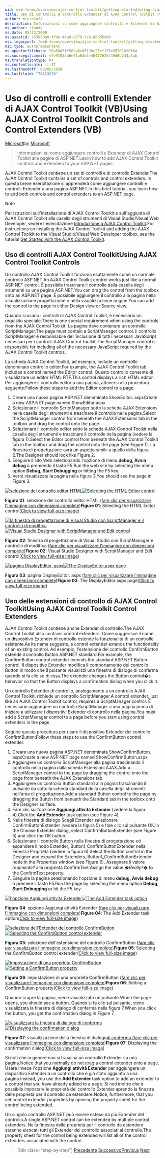 ```yaml
---
uid: web-forms/overview/ajax-control-toolkit/getting-started/using-ajax-control-toolkit-controls-and-control-extenders-vb
title: Uso di controlli e controllo Extender di AJAX Control Toolkit (VB) | Microsoft Docs
author: microsoft
description: Informazioni su come aggiungere controlli e Extender di AJAX Control Toolkit alle pagine di ASP.NET.
ms.author: riande
ms.date: 05/12/2009
ms.assetid: 763650a9-ffde-46a9-b779-7a9145dd5d88
msc.legacyurl: /web-forms/overview/ajax-control-toolkit/getting-started/using-ajax-control-toolkit-controls-and-control-extenders-vb
msc.type: authoredcontent
ms.openlocfilehash: 90a6003ff50ba6e85196c25cf175e057810f0f84
ms.sourcegitcommit: e7e91932a6e91a63e2e46417626f39d6b244a3ab
ms.translationtype: MT
ms.contentlocale: it-IT
ms.lasthandoff: 03/06/2020
ms.locfileid: "78613379"
---
```

# <a name="using-ajax-control-toolkit-controls-and-control-extenders-vb"></a><span data-ttu-id="48121-103">Uso di controlli e controlli Extender di AJAX Control Toolkit (VB)</span><span class="sxs-lookup"><span data-stu-id="48121-103">Using AJAX Control Toolkit Controls and Control Extenders (VB)</span></span>

<span data-ttu-id="48121-104">[Microsoft](https://github.com/microsoft)</span><span class="sxs-lookup"><span data-stu-id="48121-104">by [Microsoft](https://github.com/microsoft)</span></span>

> <span data-ttu-id="48121-105">Informazioni su come aggiungere controlli e Extender di AJAX Control Toolkit alle pagine di ASP.NET.</span><span class="sxs-lookup"><span data-stu-id="48121-105">Learn how to add AJAX Control Toolkit controls and extenders to your ASP.NET pages.</span></span>

<span data-ttu-id="48121-106">AJAX Control Toolkit contiene un set di controlli e di controllo Extender.</span><span class="sxs-lookup"><span data-stu-id="48121-106">The AJAX Control Toolkit contains a set of controls and control extenders.</span></span> <span data-ttu-id="48121-107">In questa breve esercitazione si apprenderà come aggiungere controlli e controlli Extender a una pagina ASP.NET.</span><span class="sxs-lookup"><span data-stu-id="48121-107">In this brief tutorial, you learn how to add both controls and control extenders to an ASP.NET page.</span></span>

> [!NOTE] 
> 
> <span data-ttu-id="48121-108">Per istruzioni sull'installazione di AJAX Control Toolkit e sull'aggiunta di AJAX Control Toolkit alla casella degli strumenti di Visual Studio/Visual Web Developer, vedere l'esercitazione [Introduzione a AJAX Control Toolkit](get-started-with-the-ajax-control-toolkit-vb.md).</span><span class="sxs-lookup"><span data-stu-id="48121-108">For instructions on installing the AJAX Control Toolkit and adding the AJAX Control Toolkit to the Visual Studio/Visual Web Developer toolbox, see the tutorial [Get Started with the AJAX Control Toolkit](get-started-with-the-ajax-control-toolkit-vb.md).</span></span>

## <a name="using-ajax-control-toolkit-controls"></a><span data-ttu-id="48121-109">Uso di controlli AJAX Control Toolkit</span><span class="sxs-lookup"><span data-stu-id="48121-109">Using AJAX Control Toolkit Controls</span></span>

<span data-ttu-id="48121-110">Un controllo AJAX Control Toolkit funziona esattamente come un normale controllo ASP.NET.</span><span class="sxs-lookup"><span data-stu-id="48121-110">An AJAX Control Toolkit control works just like a normal ASP.NET control.</span></span> <span data-ttu-id="48121-111">È possibile trascinare il controllo dalla casella degli strumenti su una pagina ASP.NET.</span><span class="sxs-lookup"><span data-stu-id="48121-111">You can drag the control from the toolbox onto an ASP.NET page.</span></span> <span data-ttu-id="48121-112">È possibile aggiungere il controllo alla pagina nella visualizzazione progettazione o nella visualizzazione origine.</span><span class="sxs-lookup"><span data-stu-id="48121-112">You can add the control to the page in either Design view or Source view.</span></span>

<span data-ttu-id="48121-113">Quando si usano i controlli di AJAX Control Toolkit, è necessario un requisito speciale.</span><span class="sxs-lookup"><span data-stu-id="48121-113">There is one special requirement when using the controls from the AJAX Control Toolkit.</span></span> <span data-ttu-id="48121-114">La pagina deve contenere un controllo ScriptManager.</span><span class="sxs-lookup"><span data-stu-id="48121-114">The page must contain a ScriptManager control.</span></span> <span data-ttu-id="48121-115">Il controllo ScriptManager è responsabile dell'inclusione di tutti i necessari JavaScript necessari per i controlli AJAX Control Toolkit.</span><span class="sxs-lookup"><span data-stu-id="48121-115">The ScriptManager control is responsible for including all of the necessary JavaScript required by the AJAX Control Toolkit controls.</span></span>

<span data-ttu-id="48121-116">La scheda AJAX Control Toolkit, ad esempio, include un controllo denominato controllo editor.</span><span class="sxs-lookup"><span data-stu-id="48121-116">For example, the AJAX Control Toolkit tab includes a control named the Editor control.</span></span> <span data-ttu-id="48121-117">Questo controllo consente di visualizzare un editor HTML RTF.</span><span class="sxs-lookup"><span data-stu-id="48121-117">This control displays a rich HTML editor.</span></span> <span data-ttu-id="48121-118">Per aggiungere il controllo editor a una pagina, attenersi alla procedura seguente:</span><span class="sxs-lookup"><span data-stu-id="48121-118">Follow these steps to add the Editor control to a page:</span></span>

1. <span data-ttu-id="48121-119">Creare una nuova pagina ASP.NET denominata ShowEditor. aspx</span><span class="sxs-lookup"><span data-stu-id="48121-119">Create a new ASP.NET page named ShowEditor.aspx</span></span>
2. <span data-ttu-id="48121-120">Selezionare il controllo ScriptManager sotto la scheda AJAX Extensions nella casella degli strumenti e trascinare il controllo nella pagina.</span><span class="sxs-lookup"><span data-stu-id="48121-120">Select the ScriptManager control from beneath the AJAX Extensions tab in the toolbox and drag the control onto the page.</span></span>
3. <span data-ttu-id="48121-121">Selezionare il controllo editor sotto la scheda AJAX Control Toolkit nella casella degli strumenti e trascinare il controllo nella pagina (vedere la figura 1).</span><span class="sxs-lookup"><span data-stu-id="48121-121">Select the Editor control from beneath the AJAX Control Toolkit tab in the toolbox and drag the control onto the page (see Figure 1).</span></span> <span data-ttu-id="48121-122">La finestra di progettazione avrà un aspetto simile a quello della figura 2.</span><span class="sxs-lookup"><span data-stu-id="48121-122">The Designer should look like Figure 2.</span></span>
4. <span data-ttu-id="48121-123">Eseguire il sito Web selezionando l'opzione di menu **debug, Avvia debug** o premendo il tasto F5.</span><span class="sxs-lookup"><span data-stu-id="48121-123">Run the web site by selecting the menu option **Debug, Start Debugging** or hitting the F5 key.</span></span>
5. <span data-ttu-id="48121-124">Verrà visualizzata la pagina nella figura 3.</span><span class="sxs-lookup"><span data-stu-id="48121-124">You should see the page in Figure 3.</span></span>

<span data-ttu-id="48121-125">[![selezione del controllo editor HTML](using-ajax-control-toolkit-controls-and-control-extenders-vb/_static/image1.jpg)](using-ajax-control-toolkit-controls-and-control-extenders-vb/_static/image1.png)</span><span class="sxs-lookup"><span data-stu-id="48121-125">[![Selecting the HTML Editor control](using-ajax-control-toolkit-controls-and-control-extenders-vb/_static/image1.jpg)](using-ajax-control-toolkit-controls-and-control-extenders-vb/_static/image1.png)</span></span>

<span data-ttu-id="48121-126">**Figura 01**: selezione del controllo editor HTML ([fare clic per visualizzare l'immagine con dimensioni complete](using-ajax-control-toolkit-controls-and-control-extenders-vb/_static/image2.png))</span><span class="sxs-lookup"><span data-stu-id="48121-126">**Figure 01**: Selecting the HTML Editor control([Click to view full-size image](using-ajax-control-toolkit-controls-and-control-extenders-vb/_static/image2.png))</span></span>

<span data-ttu-id="48121-127">[![la finestra di progettazione di Visual Studio con ScriptManager e il controllo di modifica](using-ajax-control-toolkit-controls-and-control-extenders-vb/_static/image2.jpg)](using-ajax-control-toolkit-controls-and-control-extenders-vb/_static/image3.png)</span><span class="sxs-lookup"><span data-stu-id="48121-127">[![Visual Studio Designer with ScriptManager and Edit control](using-ajax-control-toolkit-controls-and-control-extenders-vb/_static/image2.jpg)](using-ajax-control-toolkit-controls-and-control-extenders-vb/_static/image3.png)</span></span>

<span data-ttu-id="48121-128">**Figura 02**: finestra di progettazione di Visual Studio con ScriptManager e controllo di modifica ([fare clic per visualizzare l'immagine con dimensioni complete](using-ajax-control-toolkit-controls-and-control-extenders-vb/_static/image4.png))</span><span class="sxs-lookup"><span data-stu-id="48121-128">**Figure 02**: Visual Studio Designer with ScriptManager and Edit control([Click to view full-size image](using-ajax-control-toolkit-controls-and-control-extenders-vb/_static/image4.png))</span></span>

<span data-ttu-id="48121-129">[![pagina DisplayEditor. aspx](using-ajax-control-toolkit-controls-and-control-extenders-vb/_static/image3.jpg)](using-ajax-control-toolkit-controls-and-control-extenders-vb/_static/image5.png)</span><span class="sxs-lookup"><span data-stu-id="48121-129">[![The DisplayEditor.aspx page](using-ajax-control-toolkit-controls-and-control-extenders-vb/_static/image3.jpg)](using-ajax-control-toolkit-controls-and-control-extenders-vb/_static/image5.png)</span></span>

<span data-ttu-id="48121-130">**Figura 03**: pagina DisplayEditor. aspx ([fare clic per visualizzare l'immagine con dimensioni complete](using-ajax-control-toolkit-controls-and-control-extenders-vb/_static/image6.png))</span><span class="sxs-lookup"><span data-stu-id="48121-130">**Figure 03**: The DisplayEditor.aspx page([Click to view full-size image](using-ajax-control-toolkit-controls-and-control-extenders-vb/_static/image6.png))</span></span>

## <a name="using-ajax-control-toolkit-control-extenders"></a><span data-ttu-id="48121-131">Uso delle estensioni di controllo di AJAX Control Toolkit</span><span class="sxs-lookup"><span data-stu-id="48121-131">Using AJAX Control Toolkit Control Extenders</span></span>

<span data-ttu-id="48121-132">AJAX Control Toolkit contiene anche Extender di controllo.</span><span class="sxs-lookup"><span data-stu-id="48121-132">The AJAX Control Toolkit also contains control extenders.</span></span> <span data-ttu-id="48121-133">Come suggerisce il nome, un dispositivo Extender di controllo estende la funzionalità di un controllo esistente.</span><span class="sxs-lookup"><span data-stu-id="48121-133">As its name suggests, a control extender extends the functionality of an existing control.</span></span> <span data-ttu-id="48121-134">Ad esempio, l'estensione del controllo ConfirmButton estende il controllo Button ASP.NET standard.</span><span class="sxs-lookup"><span data-stu-id="48121-134">For example, the ConfirmButton control extender extends the standard ASP.NET Button control.</span></span> <span data-ttu-id="48121-135">Il dispositivo Extender modifica il comportamento del controllo Button in modo che il pulsante visualizzi una finestra di dialogo di conferma quando si fa clic su di essa.</span><span class="sxs-lookup"><span data-stu-id="48121-135">The extender changes the Button control�s behavior so that the Button displays a confirmation dialog when you click it.</span></span>

<span data-ttu-id="48121-136">Un controllo Extender di controllo, analogamente a un controllo AJAX Control Toolkit, richiede un controllo ScriptManager.</span><span class="sxs-lookup"><span data-stu-id="48121-136">A control extender, just like an AJAX Control Toolkit control, requires a ScriptManager control.</span></span> <span data-ttu-id="48121-137">È necessario aggiungere un controllo ScriptManager a una pagina prima di iniziare a utilizzare i dispositivi Extender di controllo nella pagina.</span><span class="sxs-lookup"><span data-stu-id="48121-137">You must add a ScriptManager control to a page before you start using control extenders in the page.</span></span>

<span data-ttu-id="48121-138">Seguire questa procedura per usare il dispositivo Extender del controllo ConfirmButton:</span><span class="sxs-lookup"><span data-stu-id="48121-138">Follow these steps to use the ConfirmButton control extender:</span></span>

1. <span data-ttu-id="48121-139">Creare una nuova pagina ASP.NET denominata ShowConfirmButton. aspx</span><span class="sxs-lookup"><span data-stu-id="48121-139">Create a new ASP.NET page named ShowConfirmButton.aspx</span></span>
2. <span data-ttu-id="48121-140">Aggiungere un controllo ScriptManager alla pagina trascinando il controllo nella pagina dalla scheda Estensioni AJAX.</span><span class="sxs-lookup"><span data-stu-id="48121-140">Add a ScriptManager control to the page by dragging the control onto the page from beneath the AJAX Extensions tab.</span></span>
3. <span data-ttu-id="48121-141">Aggiungere un controllo Button standard alla pagina trascinando il pulsante da sotto la scheda standard della casella degli strumenti nell'area di progettazione.</span><span class="sxs-lookup"><span data-stu-id="48121-141">Add a standard Button control to the page by dragging the Button from beneath the Standard tab in the toolbox onto the Designer surface.</span></span>
4. <span data-ttu-id="48121-142">Fare clic sull'opzione **Aggiungi attività Extender** (vedere la figura 4).</span><span class="sxs-lookup"><span data-stu-id="48121-142">Click the **Add Extender** task option (see Figure 4).</span></span>
5. <span data-ttu-id="48121-143">Nella finestra di dialogo Scegli Extender selezionare ConfirmButtonExtender (vedere la figura 5) e fare clic sul pulsante OK.</span><span class="sxs-lookup"><span data-stu-id="48121-143">In the Choose Extender dialog, select ConfirmButtonExtender (see Figure 5) and click the OK button.</span></span>
6. <span data-ttu-id="48121-144">Selezionare il controllo Button nella finestra di progettazione ed espandere il nodo Extender, Button1\_ConfirmButtonExtender nella Finestra Proprietà (vedere la figura 6).</span><span class="sxs-lookup"><span data-stu-id="48121-144">Select the Button control in the Designer and expand the Extenders, Button1\_ConfirmButtonExtender node in the Properties window (see Figure 6).</span></span> <span data-ttu-id="48121-145">Assegnare il valore *realmente?* alla proprietà ConfirmText.</span><span class="sxs-lookup"><span data-stu-id="48121-145">Assign the value *�Really?�* to the ConfirmText property.</span></span>
7. <span data-ttu-id="48121-146">Eseguire la pagina selezionando l'opzione di menu **debug, Avvia debug** o premere il tasto F5.</span><span class="sxs-lookup"><span data-stu-id="48121-146">Run the page by selecting the menu option **Debug, Start Debugging** or hit the F5 key.</span></span>

<span data-ttu-id="48121-147">[![l'opzione Aggiungi attività Extender](using-ajax-control-toolkit-controls-and-control-extenders-vb/_static/image4.jpg)](using-ajax-control-toolkit-controls-and-control-extenders-vb/_static/image7.png)</span><span class="sxs-lookup"><span data-stu-id="48121-147">[![The Add Extender task option](using-ajax-control-toolkit-controls-and-control-extenders-vb/_static/image4.jpg)](using-ajax-control-toolkit-controls-and-control-extenders-vb/_static/image7.png)</span></span>

<span data-ttu-id="48121-148">**Figura 04**: opzione Aggiungi attività Extender ([fare clic per visualizzare l'immagine con dimensioni complete](using-ajax-control-toolkit-controls-and-control-extenders-vb/_static/image8.png))</span><span class="sxs-lookup"><span data-stu-id="48121-148">**Figure 04**: The Add Extender task option([Click to view full-size image](using-ajax-control-toolkit-controls-and-control-extenders-vb/_static/image8.png))</span></span>

<span data-ttu-id="48121-149">[![selezione dell'Extender del controllo ConfirmButton](using-ajax-control-toolkit-controls-and-control-extenders-vb/_static/image5.jpg)](using-ajax-control-toolkit-controls-and-control-extenders-vb/_static/image9.png)</span><span class="sxs-lookup"><span data-stu-id="48121-149">[![Selecting the ConfirmButton control extender](using-ajax-control-toolkit-controls-and-control-extenders-vb/_static/image5.jpg)](using-ajax-control-toolkit-controls-and-control-extenders-vb/_static/image9.png)</span></span>

<span data-ttu-id="48121-150">**Figura 05**: selezione dell'estensione del controllo ConfirmButton ([fare clic per visualizzare l'immagine con dimensioni complete](using-ajax-control-toolkit-controls-and-control-extenders-vb/_static/image10.png))</span><span class="sxs-lookup"><span data-stu-id="48121-150">**Figure 05**: Selecting the ConfirmButton control extender([Click to view full-size image](using-ajax-control-toolkit-controls-and-control-extenders-vb/_static/image10.png))</span></span>

<span data-ttu-id="48121-151">[![impostazione di una proprietà ConfirmButton](using-ajax-control-toolkit-controls-and-control-extenders-vb/_static/image6.jpg)](using-ajax-control-toolkit-controls-and-control-extenders-vb/_static/image11.png)</span><span class="sxs-lookup"><span data-stu-id="48121-151">[![Setting a ConfirmButton property](using-ajax-control-toolkit-controls-and-control-extenders-vb/_static/image6.jpg)](using-ajax-control-toolkit-controls-and-control-extenders-vb/_static/image11.png)</span></span>

<span data-ttu-id="48121-152">**Figura 06**: impostazione di una proprietà ConfirmButton ([fare clic per visualizzare l'immagine con dimensioni complete](using-ajax-control-toolkit-controls-and-control-extenders-vb/_static/image12.png))</span><span class="sxs-lookup"><span data-stu-id="48121-152">**Figure 06**: Setting a ConfirmButton property([Click to view full-size image](using-ajax-control-toolkit-controls-and-control-extenders-vb/_static/image12.png))</span></span>

<span data-ttu-id="48121-153">Quando si apre la pagina, viene visualizzato un pulsante.</span><span class="sxs-lookup"><span data-stu-id="48121-153">When the page opens, you should see a button.</span></span> <span data-ttu-id="48121-154">Quando si fa clic sul pulsante, viene visualizzata la finestra di dialogo di conferma nella figura 7.</span><span class="sxs-lookup"><span data-stu-id="48121-154">When you click the button, you get the confirmation dialog in Figure 7.</span></span>

<span data-ttu-id="48121-155">[![visualizzare la finestra di dialogo di conferma](using-ajax-control-toolkit-controls-and-control-extenders-vb/_static/image7.jpg)](using-ajax-control-toolkit-controls-and-control-extenders-vb/_static/image13.png)</span><span class="sxs-lookup"><span data-stu-id="48121-155">[![Displaying the confirmation dialog](using-ajax-control-toolkit-controls-and-control-extenders-vb/_static/image7.jpg)](using-ajax-control-toolkit-controls-and-control-extenders-vb/_static/image13.png)</span></span>

<span data-ttu-id="48121-156">**Figura 07**: visualizzazione della finestra di dialogo[di conferma (fare clic per visualizzare l'immagine con dimensioni complete](using-ajax-control-toolkit-controls-and-control-extenders-vb/_static/image14.png))</span><span class="sxs-lookup"><span data-stu-id="48121-156">**Figure 07**: Displaying the confirmation dialog([Click to view full-size image](using-ajax-control-toolkit-controls-and-control-extenders-vb/_static/image14.png))</span></span>

<span data-ttu-id="48121-157">Si noti che in genere non si trascina un controllo Extender su una pagina.</span><span class="sxs-lookup"><span data-stu-id="48121-157">Notice that you normally do not drag a control extender onto a page.</span></span> <span data-ttu-id="48121-158">Usare invece l'opzione **Aggiungi attività Extender** per aggiungere un dispositivo Extender a un controllo che è già stato aggiunto a una pagina.</span><span class="sxs-lookup"><span data-stu-id="48121-158">Instead, you use the **Add Extender** task option to add an extender to a control that you have already added to a page.</span></span> <span data-ttu-id="48121-159">Si noti inoltre che è possibile impostare le proprietà del controllo Extender aprendo la finestra delle proprietà per il controllo da estendere.</span><span class="sxs-lookup"><span data-stu-id="48121-159">Notice, furthermore, that you set control extender properties by opening the property sheet for the control being extended.</span></span>

<span data-ttu-id="48121-160">Un singolo controllo ASP.NET può essere esteso da più Extender del controllo.</span><span class="sxs-lookup"><span data-stu-id="48121-160">A single ASP.NET control can be extended by multiple control extenders.</span></span> <span data-ttu-id="48121-161">Nella finestra delle proprietà per il controllo da estendere saranno elencati tutti gli Extender del controllo associati al controllo.</span><span class="sxs-lookup"><span data-stu-id="48121-161">The property sheet for the control being extended will list all of the control extenders associated with the control.</span></span>

> [!div class="step-by-step"]
> <span data-ttu-id="48121-162">[Precedente](get-started-with-the-ajax-control-toolkit-vb.md)
> [Successivo](creating-a-custom-ajax-control-toolkit-control-extender-vb.md)</span><span class="sxs-lookup"><span data-stu-id="48121-162">[Previous](get-started-with-the-ajax-control-toolkit-vb.md)
[Next](creating-a-custom-ajax-control-toolkit-control-extender-vb.md)</span></span>
